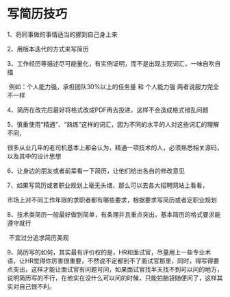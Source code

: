 # 							写简历技巧

1、将同事做的事情适当的挪到自己身上来

2、用版本迭代的方式来写简历

3、工作经历等描述尽可能量化，有实例证明，而不是出现主观词汇，一味自吹自擂

​	   例如：个人能力强，承担团队30%以上的任务量     和    个人能力强   两者说服力完全不一样

4、简历在改完后最好将格式改成PDF再去投递，这样不会造成格式错乱问题

5、慎重使用“精通”、“熟练”这样的词汇，因为不同的水平的人对这些词汇的理解不同，

​	  很多从业几年的老司机基本上都会认为，精通一项技术的人，必须熟悉相关源码，以及其中的设计思想

6、让身边的朋友或者前辈看一下简历，让他们给出各自的修改意见

7、如果写简历或者职业规划上毫无头绪，那么可以去各大招聘网站上看看，

​	  市场上对不同工作年限的求职者都有哪些要求，根据要求写简历或者定职业规划

8、技术类简历一般最好做到简单，有条理并且重点突出，基本简历的格式要求能遵守就行

​		不宜过分追求简历美观

9、简历写的如何，其实最有评价权的是，HR和面试官，尽量用上一些专业术语，让HR觉得你厉害很重要，不然说不定都到不了面试官那里，同时，得写得要点突出，这样才能让面试官有问题可问，如果面试官找半天找不到可以问的地方，说明简历写的不行，在他实在没什么可以问的时候，只能拍脑袋随便问了，这样其实对自己很不利。